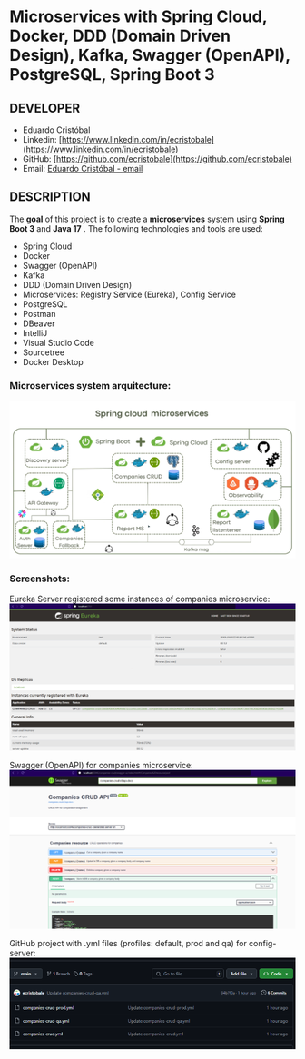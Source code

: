 # Microservices with Spring Cloud, Docker, DDD (Domain Driven Design), Kafka, Swagger (OpenAPI), PostgreSQL, Spring Boot 3

## DEVELOPER
 * Eduardo Cristóbal
 * Linkedin: [https://www.linkedin.com/in/ecristobale](https://www.linkedin.com/in/ecristobale)
 * GitHub: [https://github.com/ecristobale](https://github.com/ecristobale)
 * Email: [Eduardo Cristóbal - email](mailto:edu_ce_1988@hotmail.com)

## DESCRIPTION
The **goal** of this project is to create a **microservices** system using **Spring Boot 3** and **Java 17** . The following technologies and tools are used:
 * Spring Cloud
 * Docker
 * Swagger (OpenAPI)
 * Kafka
 * DDD (Domain Driven Design)
 * Microservices: Registry Service (Eureka), Config Service
 * PostgreSQL
 * Postman
 * DBeaver
 * IntelliJ
 * Visual Studio Code
 * Sourcetree
 * Docker Desktop
  
### Microservices system arquitecture:
 
![Alt text](readme-screenshots/01-microservices-arquitecture.png?raw=true "Microservices system arquitecture")

### Screenshots:

Eureka Server registered some instances of companies microservice:
![Alt text](readme-screenshots/02-microservices-eureka.png?raw=true "Eureka Server")

Swagger (OpenAPI) for companies microservice:
![Alt text](readme-screenshots/03-microservices-swagger-openapi.png?raw=true "Swagger (OpenAPI)")

GitHub project with .yml files (profiles: default, prod and qa) for config-server:
![Alt text](readme-screenshots/04-microservices-config-server-github-yml.png?raw=true "GitHub .yml files for Config Server")
